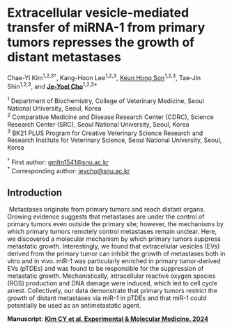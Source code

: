 # Extracellular vesicle-mediated transfer of miRNA-1 from primary tumors represses the growth of distant metastases

Chae-Yi Kim<sup>1,2,3†</sup>, Kang-Hoon Lee<sup>1,2,3</sup>, [Keun Hong Son](https://keun-hong.github.io/)<sup>1,2,3</sup>, Tae-Jin Shin<sup>1,2,3</sup>, and [**Je-Yoel Cho**](https://vetbio.snu.ac.kr/)<sup>1,2,3*</sup>

<sup>1</sup> Department of Biochemistry, College of Veterinary Medicine, Seoul National University, Seoul, Korea<br>
<sup>2</sup> Comparative Medicine and Disease Research Center (CDRC), Science Research Center (SRC), Seoul National University, Seoul, Korea<br>
<sup>3</sup> BK21 PLUS Program for Creative Veterinary Science Research and Research Institute for Veterinary Science, Seoul National University, Seoul, Korea<br>

<sup>†</sup> First author: gmltn1541@snu.ac.kr<br>
<sup>*</sup> Corresponding author: jeycho@snu.ac.kr

## Introduction
&nbsp;Metastases originate from primary tumors and reach distant organs. Growing evidence suggests that metastases are under the control of primary tumors even outside the primary site; however, the mechanisms by which primary tumors remotely control metastases remain unclear. Here, we discovered a molecular mechanism by which primary tumors suppress metastatic growth. Interestingly, we found that extracellular vesicles (EVs) derived from the primary tumor can inhibit the growth of metastases both in vitro and in vivo. miR-1 was particularly enriched in primary tumor-derived EVs (pTDEs) and was found to be responsible for the suppression of metastatic growth. Mechanistically, intracellular reactive oxygen species (ROS) production and DNA damage were induced, which led to cell cycle arrest. Collectively, our data demonstrate that primary tumors restrict the growth of distant metastases via miR-1 in pTDEs and that miR-1 could potentially be used as an antimetastatic agent.

**Manuscript**: [**Kim CY et al. Experimental & Molecular Medicine. 2024**](https://www.nature.com/articles/s12276-024-01181-7) <br>
